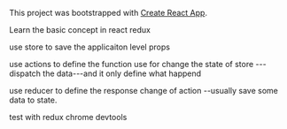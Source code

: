 This project was bootstrapped with [Create React App](https://github.com/facebook/create-react-app).

Learn the basic concept in react redux

use store to save the applicaiton level props

use actions to define the function  use for change the state of store
---dispatch the data---and it only define what happend

use reducer to define the response change of action
--usually save some data to state.


  test with redux chrome devtools
